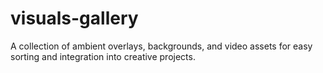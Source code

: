 # visuals-gallery
A collection of ambient overlays, backgrounds, and video assets for easy sorting and integration into creative projects.
